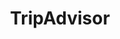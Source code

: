 ---
blog: https://www.tripadvisor.com/blog/
facebook: https://www.facebook.com/TripAdvisor
font:
  name: Frutiger Roman
  myfonts: https://www.myfonts.com/fonts/adobe/frutiger/roman-2/
github: tripadvisor
guide: https://www.tripadvisor.com/TripAdvisorInsights/n2716/brand-guidelines-partners
instagram: tripadvisor
linkedin: https://www.linkedin.com/company/15027/
logohandle: tripadvisor
pinterest: tripadvisorus
sort: tripadvisor
title: TripAdvisor
twitter: TripAdvisor
website: https://www.tripadvisor.com/
wikipedia: https://en.wikipedia.org/wiki/TripAdvisor
youtube: https://www.youtube.com/user/TripAdvisor
---